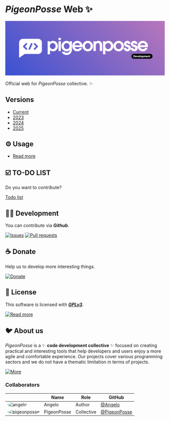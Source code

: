 <!--

██████╗ ██╗ ██████╗ ███████╗ ██████╗ ███╗   ██╗
██╔══██╗██║██╔════╝ ██╔════╝██╔═══██╗████╗  ██║
██████╔╝██║██║  ███╗█████╗  ██║   ██║██╔██╗ ██║
██╔═══╝ ██║██║   ██║██╔══╝  ██║   ██║██║╚██╗██║
██║     ██║╚██████╔╝███████╗╚██████╔╝██║ ╚████║
╚═╝     ╚═╝ ╚═════╝ ╚══════╝ ╚═════╝ ╚═╝  ╚═══╝

██████╗  ██████╗ ███████╗███████╗███████╗
██╔══██╗██╔═══██╗██╔════╝██╔════╝██╔════╝
██████╔╝██║   ██║███████╗███████╗█████╗
██╔═══╝ ██║   ██║╚════██║╚════██║██╔══╝
██║     ╚██████╔╝███████║███████║███████╗
╚═╝      ╚═════╝ ╚══════╝╚══════╝╚══════╝

█████╗█████╗█████╗█████╗█████╗█████╗█████╗█████╗
╚════╝╚════╝╚════╝╚════╝╚════╝╚════╝╚════╝╚════╝

██╗    ██╗███████╗██████╗
██║    ██║██╔════╝██╔══██╗
██║ █╗ ██║█████╗  ██████╔╝
██║███╗██║██╔══╝  ██╔══██╗
╚███╔███╔╝███████╗██████╔╝
 ╚══╝╚══╝ ╚══════╝╚═════╝

AUTHOR: Angelo (https://github.com/angelespejo)
REPOSITORY: https://github.com/pigeonposse/pigeon-web

DEVELOPED BY PIGEONPOSSE 🐦🌈

-->

# _PigeonPosse_ Web ✨

![HEADER](https://raw.githubusercontent.com/pigeonposse/pigeon-web/main/docs/public/banner.png)

Official web for _PigeonPosse_ collective. ✨

## Versions

- [Current](https://github.com/pigeonposse/pigeon-web/tree/main)
- [2023](https://github.com/pigeonposse/pigeon-web/tree/2023)
- [2024](https://github.com/pigeonposse/pigeon-web/tree/2024)
- [2025](https://github.com/pigeonposse/pigeon-web/tree/2025)

## ⚙️ Usage

- [Read more](https://github.com/pigeonposse/pigeon-web/tree/main/packages/web/README.md)

## ☑️ TO-DO LIST

Do you want to contribute?

[Todo list](https://github.com/pigeonposse/pigeon-web/tree/main/docs/todo)

## 👨‍💻 Development

You can contribute via **_Github_**.

[![Issues](https://img.shields.io/badge/Issues-grey?style=flat-square)](https://github.com/pigeonposse/pigeon-web/issues)
[![Pull requests](https://img.shields.io/badge/Pulls-grey?style=flat-square)](https://github.com/pigeonposse/pigeon-web/pulls)

## ☕ Donate

Help us to develop more interesting things.

[![Donate](https://img.shields.io/badge/Donate-grey?style=flat-square)](https://pigeonposse.com/?popup=donate)

## 📜 License

This software is licensed with _**[GPLv3](/LICENSE)**_.

[![Read more](https://img.shields.io/badge/Read-more-grey?style=flat-square)](/LICENSE)

## 🐦 About us

_PigeonPosse_ is a ✨ **code development collective** ✨ focused on creating practical and interesting tools that help developers and users enjoy a more agile and comfortable experience. Our projects cover various programming sectors and we do not have a thematic limitation in terms of projects.

[![More](https://img.shields.io/badge/Read-more-grey?style=flat-square)](https://github.com/PigeonPosse/PigeonPosse)

### Collaborators

|                                                                                    | Name        | Role         | GitHub                                         |
| ---------------------------------------------------------------------------------- | ----------- | ------------ | ---------------------------------------------- |
| <img src="https://github.com/angelespejo.png?size=72" alt="angelo" style="border-radius:100%"/> | Angelo | Author | [@Angelo](https://github.com/angelespejo) |
| <img src="https://github.com/PigeonPosse.png?size=72" alt="pigeonposse" style="border-radius:100%"/> | PigeonPosse | Collective | [@PigeonPosse](https://github.com/PigeonPosse) |

<br>
